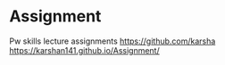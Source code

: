 # Assignment
Pw skills lecture assignments
https://github.com/karsha
https://karshan141.github.io/Assignment/
